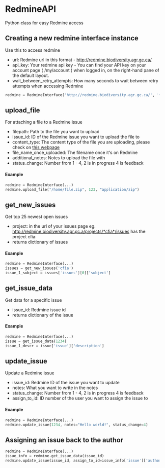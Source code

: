 # RedmineAPI
Python class for easy Redmine access

## Creating a new redmine interface instance
Use this to access redmine
- url: Redmine url in this format - http://redmine.biodiversity.agr.gc.ca/
- api_key: Your redmine api key - You can find your API key on your account page ( /my/account ) when logged in, on the right-hand pane of the default layout.
- wait_between_retry_attempts: How many seconds to wait between retry attempts when accessing Redmine
```python
redmine = RedmineInterface('http://redmine.biodiversity.agr.gc.ca/', 'foo')
```

## upload_file
For attaching a file to a Redmine issue
- filepath: Path to the file you want to upload
- issue_id: ID of the Redmine issue you want to upload the file to
- content_type: The content type of the file you are uploading, please check on [this webpage](http://www.freeformatter.com/mime-types-list.html)
- file_name_once_uploaded: The filename once it's on Redmine
- additional_notes: Notes to upload the file with
- status_change: Number from 1 - 4, 2 is in progress 4 is feedback
        
#### Example
```python
redmine = RedmineInterface(...)
redmine.upload_file("/home/file.zip", 123, "application/zip")
```
## get_new_issues
Get top 25 newest open issues
- project: in the url of your issues page eg. http://redmine.biodiversity.agr.gc.a/projects/*cfia*/issues has the project cfia
- returns dictionary of issues

#### Example
```python
redmine = RedmineInterface(...)
issues = get_new_issues('cfia')
issue_1_subject = issues['issues'][0]['subject']
```

## get_issue_data
Get data for a specific issue
- issue_id: Redmine issue id
- returns dictionary of the issue

#### Example
```python
redmine = RedmineInterface(...)
issue = get_issue_data(1234)
issue_1_descr = issue['issue']['description']
```

## update_issue
Update a Redmine issue
- issue_id: Redmine ID of the issue you want to update
- notes: What you want to write in the notes
- status_change: Number from 1 - 4, 2 is in progress 4 is feedback
- assign_to_id: ID number of the user you want to assign the issue to

#### Example
```python
redmine = RedmineInterface(...)
redmine.update_issue(1234, notes="Hello world!", status_change=4)
```

## Assigning an issue back to the author
```python
redmine = RedmineInterface(...)
issue_info = redmine.get_issue_data(issue_id)
redmine.update_issue(issue_id, assign_to_id=issue_info['issue']['author']['id'])
```
